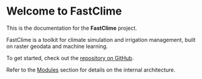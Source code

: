 # Welcome to FastClime

This is the documentation for the **FastClime** project.

FastClime is a toolkit for climate simulation and irrigation management, built on raster geodata and machine learning.

To get started, check out the [repository on GitHub](https://github.com/JohanPime/fastclime).

Refer to the [Modules](modules.md) section for details on the internal architecture.
